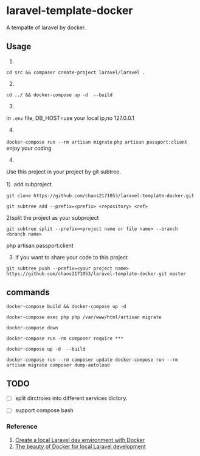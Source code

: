 # laravel-template-docker

A tempalte of laravel by docker.


## Usage

1.

`
cd src && composer create-project laravel/laravel .
`

2.
`
cd ../ && docker-compose up -d  --build
`

3.

in `.env` file,
DB_HOST=use your local ip,no 127.0.0.1

4.
``
docker-compose run --rm artisan migrate
``
``
php artisan passport:client
``
enjoy your coding

4.
Use this project in your project by git subtree.

1）add subproject


`
git clone https://github.com/chaos2171053/laravel-template-docker.git
`


`
git subtree add --prefix=<prefix> <repository> <ref>
`

2)split the project as your subproject

`
git subtree split --prefix=<project name or file name> --branch <branch name>
`

php artisan passport:client

3) if you want to share your code to this project

`
git subtree push --prefix=<your project name> https://github.com/chaos2171053/laravel-template-docker.git master
`

## commands


`
docker-compose build && docker-compose up -d  
`

`
docker-compose exec php php /var/www/html/artisan migrate
`

`
docker-compose down
`

`
docker-compose run -rm composer require ***
`

`
docker-compose up -d  --build
`


`
docker-compose run --rm composer update
docker-compose run --rm artisan migrate
composer dump-autoload
`




## TODO

* [ ] split dirctroies into different services dictory.
* [ ] support compose bash


### Reference 

1. [Create a local Laravel dev environment with Docker](https://www.youtube.com/watch?v=5N6gTVCG_rw&t=654s)
2. [The beauty of Docker for local Laravel development](https://dev.to/aschmelyun/the-beauty-of-docker-for-local-laravel-development-13c0)